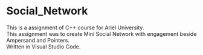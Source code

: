# Social_Network
This is a assignment of C++ course for Ariel University.<br />
This assignment was to create Mini Social Network with engagement beside Ampersand and Pointers.<br />
Written in Visual Studio Code.<br />
